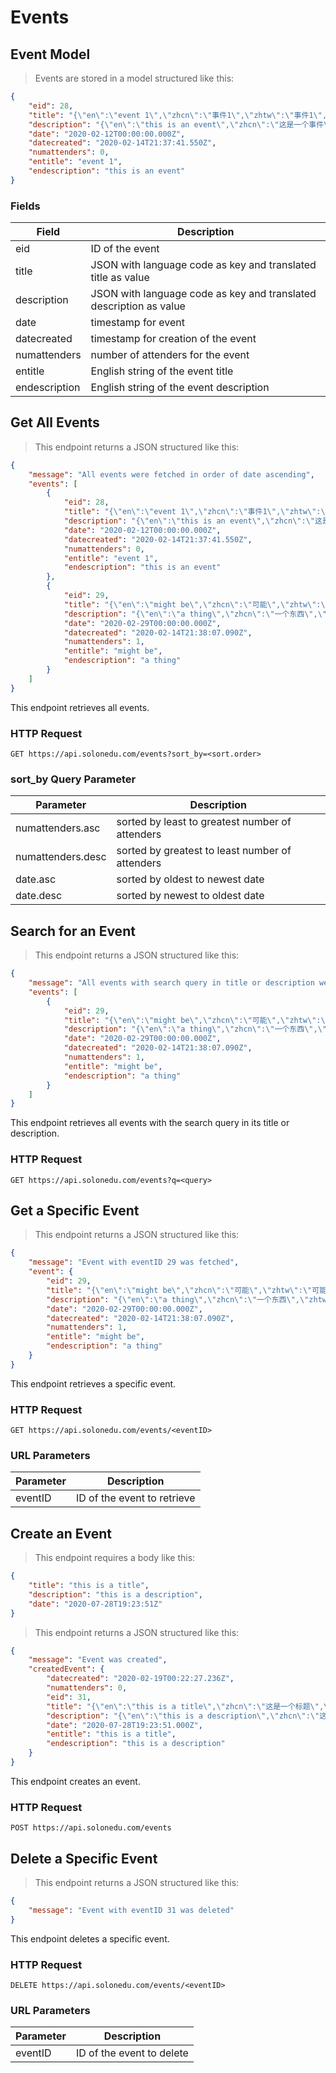 # Events

## Event Model

> Events are stored in a model structured like this:

```json
{
    "eid": 28,
    "title": "{\"en\":\"event 1\",\"zhcn\":\"事件1\",\"zhtw\":\"事件1\",\"bn\":\"ইভেন্ট 1\",\"ko\":\"이벤트 1\",\"ru\":\"событие 1\",\"ja\":\"イベント1\",\"uk\":\"подія 1\"}",
    "description": "{\"en\":\"this is an event\",\"zhcn\":\"这是一个事件\",\"zhtw\":\"這是一個事件\",\"bn\":\"এটি একটি ইভেন্ট\",\"ko\":\"이것은 이벤트입니다\",\"ru\":\"это событие\",\"ja\":\"これはイベントです\",\"uk\":\"це подія\"}",
    "date": "2020-02-12T00:00:00.000Z",
    "datecreated": "2020-02-14T21:37:41.550Z",
    "numattenders": 0,
    "entitle": "event 1",
    "endescription": "this is an event"
}
```

### Fields

Field | Description
----- | -----------
eid | ID of the event
title | JSON with language code as key and translated title as value
description | JSON with language code as key and translated description as value
date | timestamp for event
datecreated | timestamp for creation of the event
numattenders | number of attenders for the event
entitle | English string of the event title
endescription | English string of the event description

## Get All Events

> This endpoint returns a JSON structured like this:

```json
{
    "message": "All events were fetched in order of date ascending",
    "events": [
        {
            "eid": 28,
            "title": "{\"en\":\"event 1\",\"zhcn\":\"事件1\",\"zhtw\":\"事件1\",\"bn\":\"ইভেন্ট 1\",\"ko\":\"이벤트 1\",\"ru\":\"событие 1\",\"ja\":\"イベント1\",\"uk\":\"подія 1\"}",
            "description": "{\"en\":\"this is an event\",\"zhcn\":\"这是一个事件\",\"zhtw\":\"這是一個事件\",\"bn\":\"এটি একটি ইভেন্ট\",\"ko\":\"이것은 이벤트입니다\",\"ru\":\"это событие\",\"ja\":\"これはイベントです\",\"uk\":\"це подія\"}",
            "date": "2020-02-12T00:00:00.000Z",
            "datecreated": "2020-02-14T21:37:41.550Z",
            "numattenders": 0,
            "entitle": "event 1",
            "endescription": "this is an event"
        },
        {
            "eid": 29,
            "title": "{\"en\":\"might be\",\"zhcn\":\"可能\",\"zhtw\":\"可能\",\"bn\":\"হতে পারে\",\"ko\":\"아마도\",\"ru\":\"возможно\",\"ja\":\"かもしれない\",\"uk\":\"може бути\"}",
            "description": "{\"en\":\"a thing\",\"zhcn\":\"一个东西\",\"zhtw\":\"一個東西\",\"bn\":\"একটি জিনিস\",\"ko\":\"물건\",\"ru\":\"вещь\",\"ja\":\"事\",\"uk\":\"річ\"}",
            "date": "2020-02-29T00:00:00.000Z",
            "datecreated": "2020-02-14T21:38:07.090Z",
            "numattenders": 1,
            "entitle": "might be",
            "endescription": "a thing"
        }
    ]
}
```

This endpoint retrieves all events.

### HTTP Request

`GET https://api.solonedu.com/events?sort_by=<sort.order>`

### sort_by Query Parameter

Parameter | Description
--------- | -----------
numattenders.asc | sorted by least to greatest number of attenders
numattenders.desc | sorted by greatest to least number of attenders
date.asc | sorted by oldest to newest date
date.desc | sorted by newest to oldest date

## Search for an Event

> This endpoint returns a JSON structured like this:

```json
{
    "message": "All events with search query in title or description were fetched",
    "events": [
        {
            "eid": 29,
            "title": "{\"en\":\"might be\",\"zhcn\":\"可能\",\"zhtw\":\"可能\",\"bn\":\"হতে পারে\",\"ko\":\"아마도\",\"ru\":\"возможно\",\"ja\":\"かもしれない\",\"uk\":\"може бути\"}",
            "description": "{\"en\":\"a thing\",\"zhcn\":\"一个东西\",\"zhtw\":\"一個東西\",\"bn\":\"একটি জিনিস\",\"ko\":\"물건\",\"ru\":\"вещь\",\"ja\":\"事\",\"uk\":\"річ\"}",
            "date": "2020-02-29T00:00:00.000Z",
            "datecreated": "2020-02-14T21:38:07.090Z",
            "numattenders": 1,
            "entitle": "might be",
            "endescription": "a thing"
        }
    ]
}
```

This endpoint retrieves all events with the search query in its title or description.

### HTTP Request

`GET https://api.solonedu.com/events?q=<query>`

## Get a Specific Event

> This endpoint returns a JSON structured like this:

```json
{
    "message": "Event with eventID 29 was fetched",
    "event": {
        "eid": 29,
        "title": "{\"en\":\"might be\",\"zhcn\":\"可能\",\"zhtw\":\"可能\",\"bn\":\"হতে পারে\",\"ko\":\"아마도\",\"ru\":\"возможно\",\"ja\":\"かもしれない\",\"uk\":\"може бути\"}",
        "description": "{\"en\":\"a thing\",\"zhcn\":\"一个东西\",\"zhtw\":\"一個東西\",\"bn\":\"একটি জিনিস\",\"ko\":\"물건\",\"ru\":\"вещь\",\"ja\":\"事\",\"uk\":\"річ\"}",
        "date": "2020-02-29T00:00:00.000Z",
        "datecreated": "2020-02-14T21:38:07.090Z",
        "numattenders": 1,
        "entitle": "might be",
        "endescription": "a thing"
    }
}
```

This endpoint retrieves a specific event.

### HTTP Request

`GET https://api.solonedu.com/events/<eventID>`

### URL Parameters

Parameter | Description
--------- | -----------
eventID | ID of the event to retrieve

## Create an Event

> This endpoint requires a body like this:

```json
{
	"title": "this is a title",
	"description": "this is a description",
	"date": "2020-07-28T19:23:51Z"
}
```

> This endpoint returns a JSON structured like this:

```json
{
    "message": "Event was created",
    "createdEvent": {
        "datecreated": "2020-02-19T00:22:27.236Z",
        "numattenders": 0,
        "eid": 31,
        "title": "{\"en\":\"this is a title\",\"zhcn\":\"这是一个标题\",\"zhtw\":\"這是一個標題\",\"bn\":\"এটি একটি শিরোনাম\",\"ko\":\"이것은 제목입니다\",\"ru\":\"это название\",\"ja\":\"これはタイトルです\",\"uk\":\"це заголовок\"}",
        "description": "{\"en\":\"this is a description\",\"zhcn\":\"这是一个描述\",\"zhtw\":\"這是一個描述\",\"bn\":\"এটি একটি বিবরণ\",\"ko\":\"이것은 설명입니다\",\"ru\":\"это описание\",\"ja\":\"これは説明です\",\"uk\":\"це опис\"}",
        "date": "2020-07-28T19:23:51.000Z",
        "entitle": "this is a title",
        "endescription": "this is a description"
    }
}
```

This endpoint creates an event.

### HTTP Request

`POST https://api.solonedu.com/events`

## Delete a Specific Event

> This endpoint returns a JSON structured like this:

```json
{
    "message": "Event with eventID 31 was deleted"
}
```

This endpoint deletes a specific event.

### HTTP Request

`DELETE https://api.solonedu.com/events/<eventID>`

### URL Parameters

Parameter | Description
--------- | -----------
eventID | ID of the event to delete